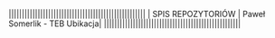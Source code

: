 ||||||||||||||||||||||||||||||||||||||||||||||||||||
| SPIS REPOZYTORIÓW | Paweł Somerlik - TEB Ubikacja|
||||||||||||||||||||||||||||||||||||||||||||||||||||
